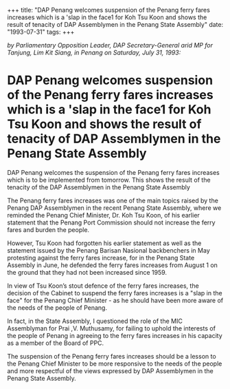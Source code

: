 +++ 
title: "DAP Penang welcomes suspension of the Penang ferry fares increases which is a 'slap in the face1 for Koh Tsu Koon and shows the result of tenacity of DAP Assemblymen in the Penang State Assembly"
date: "1993-07-31"
tags:
+++

_by Parliamentary Opposition Leader, DAP Secretary-General arid MP for Tanjung, Lim Kit Siang, in Penang on Saturday, July 31, 1993:_

# DAP Penang welcomes suspension of the Penang ferry fares increases which is a 'slap in the face1 for Koh Tsu Koon and shows the result of tenacity of DAP Assemblymen in the Penang State Assembly

DAP Penang welcomes the suspension of the Penang ferry fares increases which is to be implemented from tomorrow. This shows the result of the tenacity of the DAP Assemblymen in the Penang State Assembly

The Penang ferry fares increases was one of the main topics raised by the Penang DAP Assemblymen in the recent Penang State Assembly, where we reminded the Penang Chief Minister, Dr. Koh Tsu Koon, of his earlier statement that the Penang Port Commission should not increase the ferry fares and burden the people.</u>

However, Tsu Koon had forgotten his earlier statement as well as the statement issued by the Penang Barisan Nasional backbenchers in May protesting against the ferry fares increase, for in the Penang State Assembly in June, he defended the ferry fares increases from August  1 on the ground that they had not been increased since 1959.

In view of Tsu Koon’s stout defence of the ferry fares increases, the decision of the Cabinet to suspend the ferry fares increases is a "slap in the face" for the Penang Chief Minister - as he should have been more aware of the needs of the people of Penang.

In fact, in the State Assembly, I questioned the role of the MIC Assemblyman for Prai ,V. Muthusamy, for failing to uphold the interests of the people of Penang in agreeing to the ferry fares increases in his capacity as a member of the Board of PPC.

The suspension of the Penang ferry fares increases should be a lesson to the Penang Chief Minister to be more responsive to the needs of the people and more respectful of the views expressed by DAP Assemblymen in the Penang State Assembly.
 
